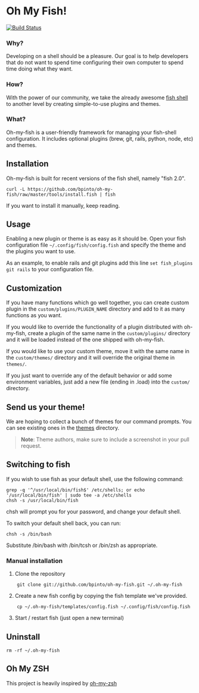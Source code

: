 # Oh My Fish!

[![Build Status](https://travis-ci.org/bpinto/oh-my-fish.svg?branch=master)](https://travis-ci.org/bpinto/oh-my-fish)

### Why?
  Developing on a shell should be a pleasure. Our goal is to help developers that do not want to spend time configuring their own computer to spend time doing what they want.

### How?
  With the power of our community, we take the already awesome [fish shell][fish] to another level by creating simple-to-use plugins and themes.

[fish]: http://fishshell.com/

### What?
  Oh-my-fish is a user-friendly framework for managing your fish-shell configuration. It includes optional plugins (brew, git, rails, python, node, etc) and themes.

## Installation

Oh-my-fish is built for recent versions of the fish shell, namely "fish 2.0".

```fish
curl -L https://github.com/bpinto/oh-my-fish/raw/master/tools/install.fish | fish
```

If you want to install it manually, keep reading.

## Usage

Enabling a new plugin or theme is as easy as it should be. Open your fish configuration file
`~/.config/fish/config.fish` and specify the theme and the plugins you want to use.

As an example, to enable rails and git plugins add this line `set fish_plugins git rails`
to your configuration file.

## Customization

If you have many functions which go well together, you can create custom plugin in the `custom/plugins/PLUGIN_NAME`
directory and add to it as many functions as you want.

If you would like to override the functionality of a plugin distributed with oh-my-fish,
create a plugin of the same name in the `custom/plugins/` directory and it will be loaded
instead of the one shipped with oh-my-fish.

If you would like to use your custom theme, move it with the same name in the `custom/themes/` directory
and it will override the original theme in `themes/`.

If you just want to override any of the default behavior or add some environment variables,
just add a new file (ending in .load) into the `custom/` directory.

## Send us your theme!

We are hoping to collect a bunch of themes for our command prompts. You can see existing ones in the [themes](themes/) directory.

> __Note__: Theme authors, make sure to include a screenshot in your pull request.

## Switching to fish

If you wish to use fish as your default shell, use the following command:

    grep -q '^/usr/local/bin/fish$' /etc/shells; or echo '/usr/local/bin/fish' | sudo tee -a /etc/shells
    chsh -s /usr/local/bin/fish

chsh will prompt you for your password, and change your default shell.

To switch your default shell back, you can run:

    chsh -s /bin/bash

Substitute /bin/bash with /bin/tcsh or /bin/zsh as appropriate.

### Manual installation

1. Clone the repository
```
    git clone git://github.com/bpinto/oh-my-fish.git ~/.oh-my-fish
```

2. Create a new fish config by copying the fish template we've provided.
```
    cp ~/.oh-my-fish/templates/config.fish ~/.config/fish/config.fish
```

3. Start / restart fish (just open a new terminal)

## Uninstall

    rm -rf ~/.oh-my-fish

## Oh My ZSH

This project is heavily inspired by [oh-my-zsh][oh-my-zsh]

[oh-my-zsh]: https://github.com/robbyrussell/oh-my-zsh/
